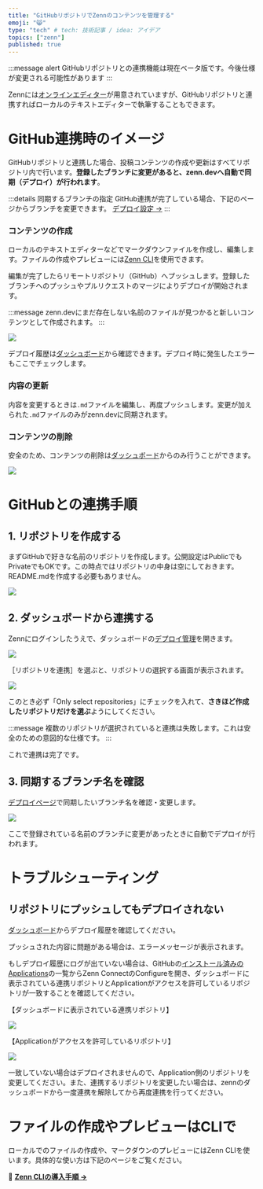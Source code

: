 ```yaml
---
title: "GitHubリポジトリでZennのコンテンツを管理する"
emoji: "😸"
type: "tech" # tech: 技術記事 / idea: アイデア
topics: ["zenn"]
published: true
---
```




:::message alert
GitHubリポジトリとの連携機能は現在ベータ版です。今後仕様が変更される可能性があります
:::

Zennには[オンラインエディター](https://zenn.dev/zenn/articles/editor-guide)が用意されていますが、GitHubリポジトリと連携すればローカルのテキストエディターで執筆することもできます。

# GitHub連携時のイメージ

GitHubリポジトリと連携した場合、投稿コンテンツの作成や更新はすべてリポジトリ内で行います。**登録したブランチに変更があると、zenn.devへ自動で同期（デプロイ）が行われます**。

:::details 同期するブランチの指定
GitHub連携が完了している場合、下記のページからブランチを変更できます。
[デプロイ設定 →](/dashboard/deploys)
:::

### コンテンツの作成
ローカルのテキストエディターなどでマークダウンファイルを作成し、編集します。ファイルの作成やプレビューには[Zenn CLI](https://zenn.dev/zenn/articles/install-zenn-cli)を使用できます。

編集が完了したらリモートリポジトリ（GitHub）へプッシュします。登録したブランチへのプッシュやプルリクエストのマージによりデプロイが開始されます。


:::message
zenn.devにまだ存在しない名前のファイルが見つかると新しいコンテンツとして作成されます。
:::


![](https://storage.googleapis.com/zenn-user-upload/37ee1mlki719c8i5uc6fjf2w86zs)

デプロイ履歴は[ダッシュボード](/dashboard/deploys)から確認できます。デプロイ時に発生したエラーもここでチェックします。


### 内容の更新
内容を変更するときは`.md`ファイルを編集し、再度プッシュします。変更が加えられた`.md`ファイルのみがzenn.devに同期されます。

### コンテンツの削除
安全のため、コンテンツの削除は[ダッシュボード](/dashboard)からのみ行うことができます。

![](https://storage.googleapis.com/zenn-user-upload/xjr1cmm572jkte6ygy0dl8ie33jn)


# GitHubとの連携手順
## 1. リポジトリを作成する
まずGitHubで好きな名前のリポジトリを作成します。公開設定はPublicでもPrivateでもOKです。この時点ではリポジトリの中身は空にしておきます。README.mdを作成する必要もありません。

![](https://storage.googleapis.com/zenn-user-upload/t1og2ri6shz2qy501p2mmhre2a0x)


## 2. ダッシュボードから連携する

Zennにログインしたうえで、ダッシュボードの[デプロイ管理](/dashboard/deploys)を開きます。

![](https://storage.googleapis.com/zenn-user-upload/f2n02idgb8y6kucxcz2wgc4u3ihs)

［リポジトリを連携］を選ぶと、リポジトリの選択する画面が表示されます。

![](https://storage.googleapis.com/zenn-user-upload/pwyqlevhxxcekw6919fnho2myukw)


このとき必ず「Only select repositories」にチェックを入れて、**さきほど作成したリポジトリだけを選ぶ**ようにしてください。

:::message
複数のリポジトリが選択されていると連携は失敗します。これは安全のための意図的な仕様です。
:::

これで連携は完了です。

## 3. 同期するブランチ名を確認
[デプロイページ](/dashboard/deploys)で同期したいブランチ名を確認・変更します。

![](https://storage.googleapis.com/zenn-user-upload/vbnsoeqqie0ppavp1bsb5eklsi5r)

ここで登録されている名前のブランチに変更があったときに自動でデプロイが行われます。

# トラブルシューティング

## リポジトリにプッシュしてもデプロイされない

[ダッシュボード](https://zenn.dev/dashboard/deploys)からデプロイ履歴を確認してください。

プッシュされた内容に問題がある場合は、エラーメッセージが表示されます。

もしデプロイ履歴にログが出ていない場合は、GitHubの[インストール済みのApplications](https://github.com/settings/installations)の一覧からZenn ConnectのConfigureを開き、ダッシュボードに表示されている連携リポジトリとApplicationがアクセスを許可しているリポジトリが一致することを確認してください。

【ダッシュボードに表示されている連携リポジトリ】

![](https://storage.googleapis.com/zenn-user-upload/wnduuvs12mjlnbes1rl81xxba4sv)

【Applicationがアクセスを許可しているリポジトリ】

![](https://storage.googleapis.com/zenn-user-upload/g08tioqppyzdhkazpic50df5iai6)

一致していない場合はデプロイされませんので、Application側のリポジトリを変更してください。また、連携するリポジトリを変更したい場合は、zennのダッシュボードから一度連携を解除してから再度連携を行ってください。

# ファイルの作成やプレビューはCLIで
ローカルでのファイルの作成や、マークダウンのプレビューにはZenn CLIを使います。具体的な使い方は下記のページをご覧ください。

📘 **[Zenn CLIの導入手順 →](https://zenn.dev/zenn/articles/install-zenn-cli)**

